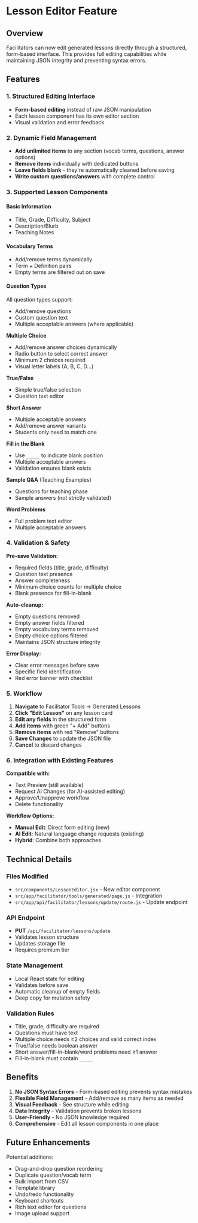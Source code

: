 # Lesson Editor Feature

## Overview
Facilitators can now edit generated lessons directly through a structured, form-based interface. This provides full editing capabilities while maintaining JSON integrity and preventing syntax errors.

## Features

### 1. Structured Editing Interface
- **Form-based editing** instead of raw JSON manipulation
- Each lesson component has its own editor section
- Visual validation and error feedback

### 2. Dynamic Field Management
- **Add unlimited items** to any section (vocab terms, questions, answer options)
- **Remove items** individually with dedicated buttons
- **Leave fields blank** - they're automatically cleaned before saving
- **Write custom questions/answers** with complete control

### 3. Supported Lesson Components

#### Basic Information
- Title, Grade, Difficulty, Subject
- Description/Blurb
- Teaching Notes

#### Vocabulary Terms
- Add/remove terms dynamically
- Term + Definition pairs
- Empty terms are filtered out on save

#### Question Types
All question types support:
- Add/remove questions
- Custom question text
- Multiple acceptable answers (where applicable)

**Multiple Choice**
- Add/remove answer choices dynamically
- Radio button to select correct answer
- Minimum 2 choices required
- Visual letter labels (A, B, C, D...)

**True/False**
- Simple true/false selection
- Question text editor

**Short Answer**
- Multiple acceptable answers
- Add/remove answer variants
- Students only need to match one

**Fill in the Blank**
- Use `_____` to indicate blank position
- Multiple acceptable answers
- Validation ensures blank exists

**Sample Q&A** (Teaching Examples)
- Questions for teaching phase
- Sample answers (not strictly validated)

**Word Problems**
- Full problem text editor
- Multiple acceptable answers

### 4. Validation & Safety

**Pre-save Validation:**
- Required fields (title, grade, difficulty)
- Question text presence
- Answer completeness
- Minimum choice counts for multiple choice
- Blank presence for fill-in-blank

**Auto-cleanup:**
- Empty questions removed
- Empty answer fields filtered
- Empty vocabulary terms removed
- Empty choice options filtered
- Maintains JSON structure integrity

**Error Display:**
- Clear error messages before save
- Specific field identification
- Red error banner with checklist

### 5. Workflow

1. **Navigate** to Facilitator Tools → Generated Lessons
2. **Click "Edit Lesson"** on any lesson card
3. **Edit any fields** in the structured form
4. **Add items** with green "+ Add" buttons
5. **Remove items** with red "Remove" buttons
6. **Save Changes** to update the JSON file
7. **Cancel** to discard changes

### 6. Integration with Existing Features

**Compatible with:**
- Text Preview (still available)
- Request AI Changes (for AI-assisted editing)
- Approve/Unapprove workflow
- Delete functionality

**Workflow Options:**
- **Manual Edit**: Direct form editing (new)
- **AI Edit**: Natural language change requests (existing)
- **Hybrid**: Combine both approaches

## Technical Details

### Files Modified
- `src/components/LessonEditor.jsx` - New editor component
- `src/app/facilitator/tools/generated/page.js` - Integration
- `src/app/api/facilitator/lessons/update/route.js` - Update endpoint

### API Endpoint
- **PUT** `/api/facilitator/lessons/update`
- Validates lesson structure
- Updates storage file
- Requires premium tier

### State Management
- Local React state for editing
- Validates before save
- Automatic cleanup of empty fields
- Deep copy for mutation safety

### Validation Rules
- Title, grade, difficulty are required
- Questions must have text
- Multiple choice needs ≥2 choices and valid correct index
- True/false needs boolean answer
- Short answer/fill-in-blank/word problems need ≥1 answer
- Fill-in-blank must contain `_____`

## Benefits

1. **No JSON Syntax Errors** - Form-based editing prevents syntax mistakes
2. **Flexible Field Management** - Add/remove as many items as needed
3. **Visual Feedback** - See structure while editing
4. **Data Integrity** - Validation prevents broken lessons
5. **User-Friendly** - No JSON knowledge required
6. **Comprehensive** - Edit all lesson components in one place

## Future Enhancements

Potential additions:
- Drag-and-drop question reordering
- Duplicate question/vocab term
- Bulk import from CSV
- Template library
- Undo/redo functionality
- Keyboard shortcuts
- Rich text editor for questions
- Image upload support
